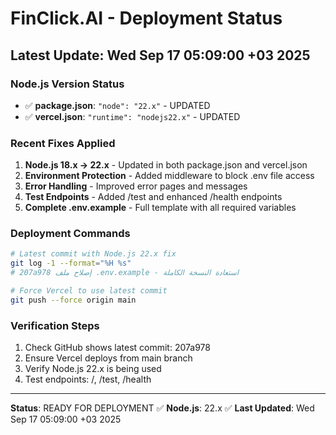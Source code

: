 # FinClick.AI - Deployment Status

## Latest Update: Wed Sep 17 05:09:00 +03 2025

### Node.js Version Status
- ✅ **package.json**: `"node": "22.x"` - UPDATED
- ✅ **vercel.json**: `"runtime": "nodejs22.x"` - UPDATED

### Recent Fixes Applied
1. **Node.js 18.x → 22.x** - Updated in both package.json and vercel.json
2. **Environment Protection** - Added middleware to block .env file access
3. **Error Handling** - Improved error pages and messages
4. **Test Endpoints** - Added /test and enhanced /health endpoints
5. **Complete .env.example** - Full template with all required variables

### Deployment Commands
```bash
# Latest commit with Node.js 22.x fix
git log -1 --format="%H %s"
# 207a978 إصلاح ملف .env.example - استعادة النسخة الكاملة

# Force Vercel to use latest commit
git push --force origin main
```

### Verification Steps
1. Check GitHub shows latest commit: 207a978
2. Ensure Vercel deploys from main branch
3. Verify Node.js 22.x is being used
4. Test endpoints: /, /test, /health

---
**Status**: READY FOR DEPLOYMENT ✅
**Node.js**: 22.x ✅
**Last Updated**: Wed Sep 17 05:09:00 +03 2025